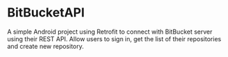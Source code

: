 # BitBucketAPI

A simple Android project using Retrofit to connect with BitBucket server using their REST API. Allow users to sign in, get the list of their repositories and create new repository.
